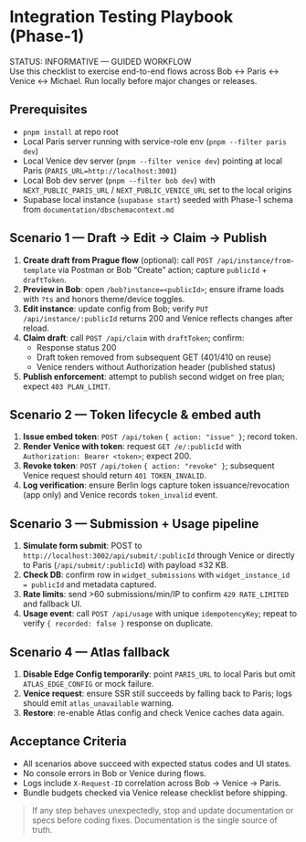 # Integration Testing Playbook (Phase-1)

STATUS: INFORMATIVE — GUIDED WORKFLOW  
Use this checklist to exercise end-to-end flows across Bob ↔ Paris ↔ Venice ↔ Michael. Run locally before major changes or releases.

## Prerequisites
- `pnpm install` at repo root
- Local Paris server running with service-role env (`pnpm --filter paris dev`)
- Local Venice dev server (`pnpm --filter venice dev`) pointing at local Paris (`PARIS_URL=http://localhost:3001`)
- Local Bob dev server (`pnpm --filter bob dev`) with `NEXT_PUBLIC_PARIS_URL` / `NEXT_PUBLIC_VENICE_URL` set to the local origins
- Supabase local instance (`supabase start`) seeded with Phase-1 schema from `documentation/dbschemacontext.md`

## Scenario 1 — Draft → Edit → Claim → Publish
1. **Create draft from Prague flow** (optional): call `POST /api/instance/from-template` via Postman or Bob “Create” action; capture `publicId` + `draftToken`.
2. **Preview in Bob**: open `/bob?instance=<publicId>`; ensure iframe loads with `?ts` and honors theme/device toggles.
3. **Edit instance**: update config from Bob; verify `PUT /api/instance/:publicId` returns 200 and Venice reflects changes after reload.
4. **Claim draft**: call `POST /api/claim` with `draftToken`; confirm:
   - Response status 200
   - Draft token removed from subsequent GET (401/410 on reuse)
   - Venice renders without Authorization header (published status)
5. **Publish enforcement**: attempt to publish second widget on free plan; expect `403 PLAN_LIMIT`.

## Scenario 2 — Token lifecycle & embed auth
1. **Issue embed token**: `POST /api/token` `{ action: "issue" }`; record token.
2. **Render Venice with token**: request `GET /e/:publicId` with `Authorization: Bearer <token>`; expect 200.
3. **Revoke token**: `POST /api/token` `{ action: "revoke" }`; subsequent Venice request should return `401 TOKEN_INVALID`.
4. **Log verification**: ensure Berlin logs capture token issuance/revocation (app only) and Venice records `token_invalid` event.

## Scenario 3 — Submission + Usage pipeline
1. **Simulate form submit**: POST to `http://localhost:3002/api/submit/:publicId` through Venice or directly to Paris (`/api/submit/:publicId`) with payload ≤32 KB.
2. **Check DB**: confirm row in `widget_submissions` with `widget_instance_id = publicId` and metadata captured.
3. **Rate limits**: send >60 submissions/min/IP to confirm `429 RATE_LIMITED` and fallback UI.
4. **Usage event**: call `POST /api/usage` with unique `idempotencyKey`; repeat to verify `{ recorded: false }` response on duplicate.

## Scenario 4 — Atlas fallback
1. **Disable Edge Config temporarily**: point `PARIS_URL` to local Paris but omit `ATLAS_EDGE_CONFIG` or mock failure.
2. **Venice request**: ensure SSR still succeeds by falling back to Paris; logs should emit `atlas_unavailable` warning.
3. **Restore**: re-enable Atlas config and check Venice caches data again.

## Acceptance Criteria
- All scenarios above succeed with expected status codes and UI states.
- No console errors in Bob or Venice during flows.
- Logs include `X-Request-ID` correlation across Bob → Venice → Paris.
- Bundle budgets checked via Venice release checklist before shipping.

> If any step behaves unexpectedly, stop and update documentation or specs before coding fixes. Documentation is the single source of truth.

